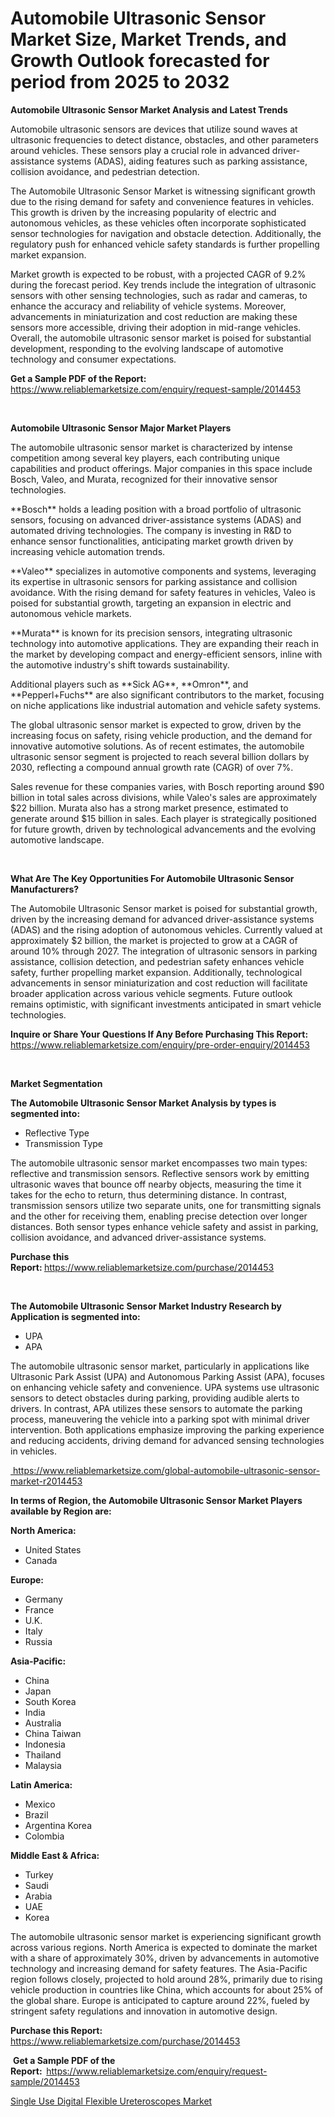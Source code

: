 <p><h1>Automobile Ultrasonic Sensor Market Size, Market Trends, and Growth Outlook forecasted for period from 2025 to 2032</h1></p><p><strong>Automobile Ultrasonic Sensor Market Analysis and Latest Trends</strong></p>
<p><p>Automobile ultrasonic sensors are devices that utilize sound waves at ultrasonic frequencies to detect distance, obstacles, and other parameters around vehicles. These sensors play a crucial role in advanced driver-assistance systems (ADAS), aiding features such as parking assistance, collision avoidance, and pedestrian detection. </p><p>The Automobile Ultrasonic Sensor Market is witnessing significant growth due to the rising demand for safety and convenience features in vehicles. This growth is driven by the increasing popularity of electric and autonomous vehicles, as these vehicles often incorporate sophisticated sensor technologies for navigation and obstacle detection. Additionally, the regulatory push for enhanced vehicle safety standards is further propelling market expansion.</p><p>Market growth is expected to be robust, with a projected CAGR of 9.2% during the forecast period. Key trends include the integration of ultrasonic sensors with other sensing technologies, such as radar and cameras, to enhance the accuracy and reliability of vehicle systems. Moreover, advancements in miniaturization and cost reduction are making these sensors more accessible, driving their adoption in mid-range vehicles. Overall, the automobile ultrasonic sensor market is poised for substantial development, responding to the evolving landscape of automotive technology and consumer expectations.</p></p>
<p><strong>Get a Sample PDF of the Report:&nbsp;</strong> <a href="https://www.reliablemarketsize.com/enquiry/request-sample/2014453?utm_campaign=1898&utm_medium=2&utm_source=Github&utm_content=ia&utm_term=17012025&utm_id=automobile-ultrasonic-sensor">https://www.reliablemarketsize.com/enquiry/request-sample/2014453</a></p>
<p>&nbsp;</p>
<p><strong>Automobile Ultrasonic Sensor Major Market Players</strong></p>
<p><p>The automobile ultrasonic sensor market is characterized by intense competition among several key players, each contributing unique capabilities and product offerings. Major companies in this space include Bosch, Valeo, and Murata, recognized for their innovative sensor technologies.</p><p>**Bosch** holds a leading position with a broad portfolio of ultrasonic sensors, focusing on advanced driver-assistance systems (ADAS) and automated driving technologies. The company is investing in R&D to enhance sensor functionalities, anticipating market growth driven by increasing vehicle automation trends.</p><p>**Valeo** specializes in automotive components and systems, leveraging its expertise in ultrasonic sensors for parking assistance and collision avoidance. With the rising demand for safety features in vehicles, Valeo is poised for substantial growth, targeting an expansion in electric and autonomous vehicle markets.</p><p>**Murata** is known for its precision sensors, integrating ultrasonic technology into automotive applications. They are expanding their reach in the market by developing compact and energy-efficient sensors, inline with the automotive industry's shift towards sustainability.</p><p>Additional players such as **Sick AG**, **Omron**, and **Pepperl+Fuchs** are also significant contributors to the market, focusing on niche applications like industrial automation and vehicle safety systems. </p><p>The global ultrasonic sensor market is expected to grow, driven by the increasing focus on safety, rising vehicle production, and the demand for innovative automotive solutions. As of recent estimates, the automobile ultrasonic sensor segment is projected to reach several billion dollars by 2030, reflecting a compound annual growth rate (CAGR) of over 7%.</p><p>Sales revenue for these companies varies, with Bosch reporting around $90 billion in total sales across divisions, while Valeo's sales are approximately $22 billion. Murata also has a strong market presence, estimated to generate around $15 billion in sales. Each player is strategically positioned for future growth, driven by technological advancements and the evolving automotive landscape.</p></p>
<p>&nbsp;</p>
<p><strong>What Are The Key Opportunities For Automobile Ultrasonic Sensor Manufacturers?</strong></p>
<p><p>The Automobile Ultrasonic Sensor market is poised for substantial growth, driven by the increasing demand for advanced driver-assistance systems (ADAS) and the rising adoption of autonomous vehicles. Currently valued at approximately $2 billion, the market is projected to grow at a CAGR of around 10% through 2027. The integration of ultrasonic sensors in parking assistance, collision detection, and pedestrian safety enhances vehicle safety, further propelling market expansion. Additionally, technological advancements in sensor miniaturization and cost reduction will facilitate broader application across various vehicle segments. Future outlook remains optimistic, with significant investments anticipated in smart vehicle technologies.</p></p>
<p><strong>Inquire or Share Your Questions If Any Before Purchasing This Report:</strong> <a href="https://www.reliablemarketsize.com/enquiry/pre-order-enquiry/2014453?utm_campaign=1898&utm_medium=2&utm_source=Github&utm_content=ia&utm_term=17012025&utm_id=automobile-ultrasonic-sensor">https://www.reliablemarketsize.com/enquiry/pre-order-enquiry/2014453</a></p>
<p>&nbsp;</p>
<p><strong>Market Segmentation</strong></p>
<p><strong>The Automobile Ultrasonic Sensor Market Analysis by types is segmented into:</strong></p>
<p><ul><li>Reflective Type</li><li>Transmission Type</li></ul></p>
<p><p>The automobile ultrasonic sensor market encompasses two main types: reflective and transmission sensors. Reflective sensors work by emitting ultrasonic waves that bounce off nearby objects, measuring the time it takes for the echo to return, thus determining distance. In contrast, transmission sensors utilize two separate units, one for transmitting signals and the other for receiving them, enabling precise detection over longer distances. Both sensor types enhance vehicle safety and assist in parking, collision avoidance, and advanced driver-assistance systems.</p></p>
<p><strong>Purchase this Report:&nbsp;</strong><a href="https://www.reliablemarketsize.com/purchase/2014453?utm_campaign=1898&utm_medium=2&utm_source=Github&utm_content=ia&utm_term=17012025&utm_id=automobile-ultrasonic-sensor">https://www.reliablemarketsize.com/purchase/2014453</a></p>
<p>&nbsp;</p>
<p><strong>The Automobile Ultrasonic Sensor Market Industry Research by Application is segmented into:</strong></p>
<p><ul><li>UPA</li><li>APA</li></ul></p>
<p><p>The automobile ultrasonic sensor market, particularly in applications like Ultrasonic Park Assist (UPA) and Autonomous Parking Assist (APA), focuses on enhancing vehicle safety and convenience. UPA systems use ultrasonic sensors to detect obstacles during parking, providing audible alerts to drivers. In contrast, APA utilizes these sensors to automate the parking process, maneuvering the vehicle into a parking spot with minimal driver intervention. Both applications emphasize improving the parking experience and reducing accidents, driving demand for advanced sensing technologies in vehicles.</p></p>
<p><a href="https://www.reliablemarketsize.com/global-automobile-ultrasonic-sensor-market-r2014453?utm_campaign=1898&utm_medium=2&utm_source=Github&utm_content=ia&utm_term=17012025&utm_id=automobile-ultrasonic-sensor">&nbsp;https://www.reliablemarketsize.com/global-automobile-ultrasonic-sensor-market-r2014453</a></p>
<p><strong>In terms of Region, the Automobile Ultrasonic Sensor Market Players available by Region are:</strong></p>
<p>
    <p> <strong> North America: </strong>
        <ul>
            <li>United States</li>
            <li>Canada</li>
        </ul>
        </p> 
    <p> <strong> Europe: </strong>
        <ul>
            <li>Germany</li>
            <li>France</li>
            <li>U.K.</li>
            <li>Italy</li>
            <li>Russia</li>
        </ul>
        </p> 
    <p> <strong> Asia-Pacific: </strong>
        <ul>
            <li>China</li>
            <li>Japan</li>
            <li>South Korea</li>
            <li>India</li>
            <li>Australia</li>
            <li>China Taiwan</li>
            <li>Indonesia</li>
            <li>Thailand</li>
            <li>Malaysia</li>
        </ul>
        </p> 
    <p> <strong> Latin America: </strong>
        <ul>
            <li>Mexico</li>
            <li>Brazil</li>
            <li>Argentina Korea</li>
            <li>Colombia</li>
        </ul>
        </p> 
    <p> <strong> Middle East & Africa: </strong>
        <ul>
            <li>Turkey</li>
            <li>Saudi</li>
            <li>Arabia</li>
            <li>UAE</li>
            <li>Korea</li>
        </ul>
    </p>
    </p>
<p><p>The automobile ultrasonic sensor market is experiencing significant growth across various regions. North America is expected to dominate the market with a share of approximately 30%, driven by advancements in automotive technology and increasing demand for safety features. The Asia-Pacific region follows closely, projected to hold around 28%, primarily due to rising vehicle production in countries like China, which accounts for about 25% of the global share. Europe is anticipated to capture around 22%, fueled by stringent safety regulations and innovation in automotive design.</p></p>
<p><strong>Purchase this Report: </strong><a href="https://www.reliablemarketsize.com/purchase/2014453?utm_campaign=1898&utm_medium=2&utm_source=Github&utm_content=ia&utm_term=17012025&utm_id=automobile-ultrasonic-sensor">https://www.reliablemarketsize.com/purchase/2014453</a></p>
<p>&nbsp;<strong>Get a Sample PDF of the Report:&nbsp;&nbsp;</strong><a href="https://www.reliablemarketsize.com/enquiry/request-sample/2014453?utm_campaign=1898&utm_medium=2&utm_source=Github&utm_content=ia&utm_term=17012025&utm_id=automobile-ultrasonic-sensor">https://www.reliablemarketsize.com/enquiry/request-sample/2014453</a></p>
<p><strong></strong></p>
<p><p><a href="https://github.com/Chiragrp22/Market-Research-Report-List-7/blob/main/single-use-digital-flexible-ureteroscopes-market.md?utm_campaign=1898&utm_medium=2&utm_source=Github&utm_content=ia&utm_term=17012025&utm_id=automobile-ultrasonic-sensor">Single Use Digital Flexible Ureteroscopes Market</a></p></p>